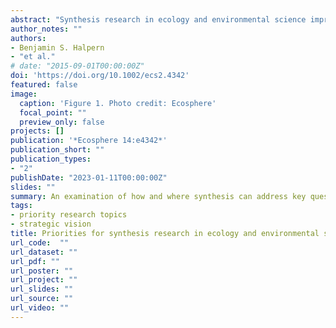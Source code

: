 ```yaml
---
abstract: "Synthesis research in ecology and environmental science improves understanding, advances theory, identifies research priorities, and supports management strategies by linking data, ideas, and tools. Accelerating environmental challenges increases the need to focus synthesis science on the most pressing questions. To leverage input from the broader research community, we convened a virtual workshop with participants from many countries and disciplines to examine how and where synthesis can address key questions and themes in ecology and environmental science in the coming decade. Seven priority research topics emerged: (1) diversity, equity, inclusion, and justice (DEIJ), (2) human and natural systems, (3) actionable and use-inspired science, (4) scale, (5) generality, (6) complexity and resilience, and (7) predictability. Additionally, two issues regarding the general practice of synthesis emerged: the need for increased participant diversity and inclusive research practices; and increased and improved data flow, access, and skill-building. These topics and practices provide a strategic vision for future synthesis in ecology and environmental science."
author_notes: ""
authors:
- Benjamin S. Halpern
- "et al."
# date: "2015-09-01T00:00:00Z"
doi: 'https://doi.org/10.1002/ecs2.4342'
featured: false
image:
  caption: 'Figure 1. Photo credit: Ecosphere'
  focal_point: ""
  preview_only: false
projects: []
publication: '*Ecosphere 14:e4342*'
publication_short: ""
publication_types:
- "2"
publishDate: "2023-01-11T00:00:00Z"
slides: ""
summary: An examination of how and where synthesis can address key questions and themes in ecology and environmental science in the coming decade.
tags:
- priority research topics
- strategic vision
title: Priorities for synthesis research in ecology and environmental science
url_code:  ""
url_dataset: ""
url_pdf: ""
url_poster: ""
url_project: ""
url_slides: ""
url_source: ""
url_video: ""
---
```


